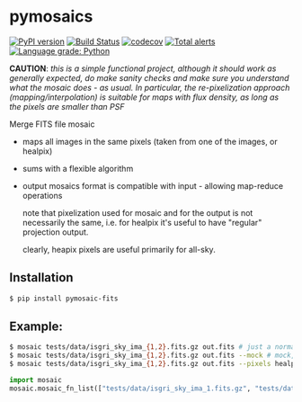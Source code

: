 # pymosaics

[![PyPI version](https://badge.fury.io/py/pymosaic-fits.svg)](https://badge.fury.io/py/pymosaic-fits)
[![Build Status](https://travis-ci.org/volodymyrss/pymosaics.svg?branch=master)](https://travis-ci.org/volodymyrss/pymosaics)
[![codecov](https://codecov.io/gh/volodymyrss/pymosaics/branch/master/graph/badge.svg)](https://codecov.io/gh/volodymyrss/pymosaics)
[![Total alerts](https://img.shields.io/lgtm/alerts/g/volodymyrss/pymosaics.svg?logo=lgtm&logoWidth=18)](https://lgtm.com/projects/g/volodymyrss/pymosaics/alerts/)
[![Language grade: Python](https://img.shields.io/lgtm/grade/python/g/volodymyrss/pymosaics.svg?logo=lgtm&logoWidth=18)](https://lgtm.com/projects/g/volodymyrss/pymosaics/context:python)



__CAUTION__: *this is a simple functional project, although it should work as generally expected, do make sanity checks and make sure you understand what the mosaic does - as usual. In particular, the re-pixelization approach (mapping/interpolation) is suitable for maps with flux density, as long as the pixels are smaller than PSF*

Merge FITS file mosaic

* maps all images in the same pixels (taken from one of the images, or healpix)
* sums with a flexible algorithm

* output mosaics format is compatible with input - allowing map-reduce operations

  note that pixelization used for mosaic and for the output is not necessarily the same, i.e. for healpix it's useful to have "regular" projection output.

  clearly, heapix pixels are  useful primarily for all-sky.

## Installation

```bash
$ pip install pymosaic-fits
```

## Example:

```bash
$ mosaic tests/data/isgri_sky_ima_{1,2}.fits.gz out.fits # just a normal mosaic, pixels/output from first image
$ mosaic tests/data/isgri_sky_ima_{1,2}.fits.gz out.fits --mock # mock, to show assembly
$ mosaic tests/data/isgri_sky_ima_{1,2}.fits.gz out.fits --pixels healpix # healpix pixels, projected output
```

```python
import mosaic                                                            
mosaic.mosaic_fn_list(["tests/data/isgri_sky_ima_1.fits.gz", "tests/data/isgri_sky_ima_2.fits.gz"], "out.fits")
```

